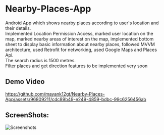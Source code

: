 # Nearby-Places-App
Android App which shows nearby places according to user's location and their details.<br>
Implemented Location Permission Access, marked user location on the map, marked nearby areas of interest on the map, implemented bottom sheet to display basic information about nearby places, followed MVVM architecture, used Retrofit for networking, used Google Maps and Places Api. <br>
The search radius is 1500 metres.<br>
Filter places and get direction features to be implemented very soon

## Demo Video


https://github.com/mayank12gt/Nearby-Places-App/assets/96809211/cdc89b49-e249-4859-bdbc-99c6256456ab


## ScreenShots:

![Screenshots](https://github.com/mayank12gt/Nearby-Places-App/assets/96809211/d4ddf86c-c791-423f-bb49-8ee880871c60)
